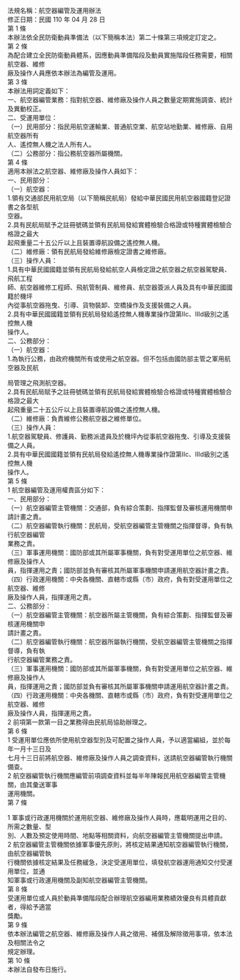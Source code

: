法規名稱：航空器編管及運用辦法  
修正日期：民國 110 年 04 月 28 日  
第 1 條  
本辦法依全民防衛動員準備法（以下簡稱本法）第二十條第三項規定訂定之。  
第 2 條  
為配合建立全民防衛動員體系，因應動員準備階段及動員實施階段任務需要，相關航空器、維修  
廠及操作人員應依本辦法為編管及運用。  
第 3 條  
本辦法用詞定義如下：  
一、航空器編管業務：指對航空器、維修廠及操作人員之數量定期實施調查、統計及異動校正。  
二、受運用單位：  
（一）民用部分：指民用航空運輸業、普通航空業、航空站地勤業、維修廠、自用航空器所有  
人、遙控無人機之法人所有人。  
（二）公務部分：指公務航空器所屬機關。  
第 4 條  
適用本辦法之航空器、維修廠及操作人員如下：  
一、民用部分：  
（一）航空器：  
1.領有交通部民用航空局（以下簡稱民航局）發給中華民國民用航空器國籍登記證書之各型航  
空器。  
2.具有民航局賦予之註冊號碼並領有民航局發給實體檢驗合格證或特種實體檢驗合格證之最大  
起飛重量二十五公斤以上且裝置導航設備之遙控無人機。  
（二）維修廠：領有民航局發給維修廠檢定證書之維修廠。  
（三）操作人員：  
1.具有中華民國國籍並領有民航局發給航空人員檢定證之航空器之航空器駕駛員、飛航工程  
師、航空器維修工程師、飛航管制員、維修員、航空器簽派人員及具有中華民國國籍於機坪  
內從事航空器拖曳、引導、貨物裝卸、空橋操作及支援裝備之人員。  
2.具有中華民國國籍並領有民航局發給遙控無人機專業操作證第IIc、IIId級別之遙控無人機  
操作人。  
二、公務部分：  
（一）航空器：  
1.為執行公務，由政府機關所有或使用之航空器。但不包括由國防部主管之軍用航空器及民航  


局管理之飛測航空器。  
2.具有民航局賦予之註冊號碼並領有民航局發給實體檢驗合格證或特種實體檢驗合格證之最大  
起飛重量二十五公斤以上且裝置導航設備之遙控無人機。  
（二）維修廠：負責維修公務航空器之維修單位。  
（三）操作人員：  
1.航空器駕駛員、修護員、勤務派遣員及於機坪內從事航空器拖曳、引導及支援裝備之人員。  
2.具有中華民國國籍並領有民航局發給遙控無人機專業操作證第IIc、IIId級別之遙控無人機  
操作人。  
第 5 條  
1 航空器編管及運用權責區分如下：  
一、民用部分：  
（一）航空器編管主管機關：交通部，負有綜合策劃、指揮監督及審核運用機關申請計畫之責。  
（二）航空器編管執行機關：民航局，受航空器編管主管機關之指揮督導，負有執行航空器編管  
業務之責。  
（三）軍事運用機關：國防部或其所屬軍事機關，負有對受運用單位之航空器、維修廠及操作人  
員，指揮運用之責；國防部並負有審核其所屬軍事機關申請運用航空器計畫之責。  
（四）行政運用機關：中央各機關、直轄市或縣（市）政府，負有對受運用單位之航空器、維修  
廠及操作人員，指揮運用之責。  
二、公務部分：  
（一）航空器編管主管機關：航空器所屬主管機關，負有綜合策劃、指揮監督及審核運用機關申  
請計畫之責。  
（二）航空器編管執行機關：航空器所屬執行機關，受航空器編管主管機關之指揮督導，負有執  
行航空器編管業務之責。  
（三）軍事運用機關：國防部或其所屬軍事機關，負有對受運用單位之航空器、維修廠及操作人  
員，指揮運用之責；國防部並負有審核其所屬軍事機關申請運用航空器計畫之責。  
（四）行政運用機關：中央各機關、直轄市或縣（市）政府，負有對受運用單位之航空器、維修  
廠及操作人員，指揮運用之責。  
2 前項第一款第一目之業務得由民航局協助辦理之。  
第 6 條  
1 受運用單位應依所使用航空器型別及可配置之操作人員，予以適當編組，並於每年一月十三日及  
七月十三日前將航空器、維修廠及操作人員之調查資料，送請航空器編管執行機關備查。  
2 航空器編管執行機關應編管前項調查資料並每半年陳報民用航空器編管主管機關，由其彙送軍事  
運用機關。  
第 7 條  


1 軍事或行政運用機關於運用航空器、維修廠及操作人員時，應載明運用之目的、所需之數量、型  
別、人數及預定使用時間、地點等相關資料，向航空器編管主管機關提出申請。  
2 航空器編管主管機關依據軍事優先原則，將核定結果通知航空器編管執行機關，由航空器編管執  
行機關依據核定結果及任務緩急，決定受運用單位，填發航空器運用通知交付受運用單位，並通  
知軍事或行政運用機關及副知航空器編管主管機關。  
第 8 條  
受運用單位或人員於動員準備階段配合辦理航空器編用業務績效優良有具體貢獻者，得給予適當  
獎勵。  
第 9 條  
依本辦法編管之航空器、維修廠及操作人員之徵用、補償及解除徵用事項，依本法及相關法令之  
規定辦理。  
第 10 條  
本辦法自發布日施行。  


